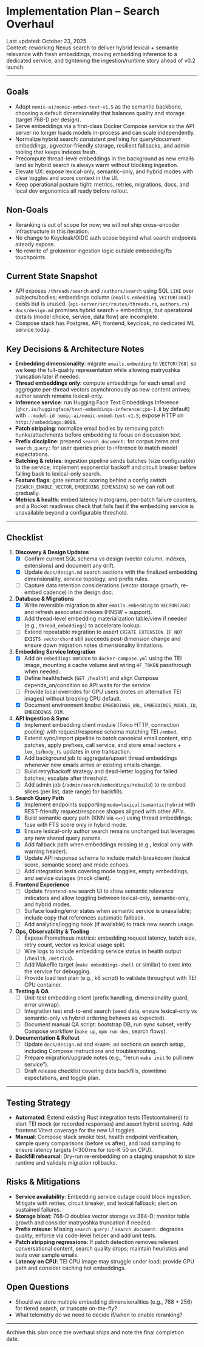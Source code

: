 # Implementation Plan – Search Overhaul

Last updated: October 23, 2025  
Context: reworking Nexus search to deliver hybrid lexical + semantic relevance with fresh embeddings, moving embedding inference to a dedicated service, and tightening the ingestion/runtime story ahead of v0.2 launch.

---

## Goals

- Adopt `nomic-ai/nomic-embed-text-v1.5` as the semantic backbone, choosing a default dimensionality that balances quality and storage (target 768-D per design).
- Serve embeddings via a first-class Docker Compose service so the API server no longer loads models in-process and can scale independently.
- Normalize hybrid search: consistent prefixing for query/document embeddings, pgvector-friendly storage, resilient fallbacks, and admin tooling that keeps indexes fresh.
- Precompute thread-level embeddings in the background as new emails land so hybrid search is always warm without blocking ingestion.
- Elevate UX: expose lexical-only, semantic-only, and hybrid modes with clear toggles and score context in the UI.
- Keep operational posture tight: metrics, retries, migrations, docs, and local dev ergonomics all ready before rollout.

## Non-Goals

- Reranking is out of scope for now; we will not ship cross-encoder infrastructure in this iteration.
- No change to Keycloak/OIDC auth scope beyond what search endpoints already expose.
- No rewrite of grokmirror ingestion logic outside embedding/fts touchpoints.

## Current State Snapshot

- API exposes `/threads/search` and `/authors/search` using SQL `LIKE` over subjects/bodies; embeddings column (`emails.embedding VECTOR(384)`) exists but is unused. (`api-server/src/routes/threads.rs`, `authors.rs`)
- `docs/design.md` promises hybrid search + embeddings, but operational details (model choice, service, data flow) are incomplete.
- Compose stack has Postgres, API, frontend, keycloak; no dedicated ML service today.

## Key Decisions & Architecture Notes

- **Embedding dimensionality**: migrate `emails.embedding` to `VECTOR(768)` so we keep the full-quality representation while allowing matryoshka truncation later if needed.
- **Thread embeddings only**: compute embeddings for each email and aggregate per-thread vectors asynchronously as new content arrives; author search remains lexical-only.
- **Inference service**: run Hugging Face Text Embeddings Inference (`ghcr.io/huggingface/text-embeddings-inference:cpu-1.8` by default) with `--model-id nomic-ai/nomic-embed-text-v1.5`; expose HTTP on `http://embeddings:8080`.
- **Patch stripping**: normalize email bodies by removing patch hunks/attachments before embedding to focus on discussion text.
- **Prefix discipline**: prepend `search_document:` for corpus items and `search_query:` for user queries prior to inference to match model expectations.
- **Batching & retries**: ingestion pipeline sends batches (size configurable) to the service; implement exponential backoff and circuit breaker before falling back to lexical-only search.
- **Feature flags**: gate semantic scoring behind a config switch (`SEARCH_ENABLE_VECTOR`, `EMBEDDING_DIMENSION`) so we can roll out gradually.
- **Metrics & health**: embed latency histograms, per-batch failure counters, and a Rocket readiness check that fails fast if the embedding service is unavailable beyond a configurable threshold.

---

## Checklist

1. **Discovery & Design Updates**
   - [x] Confirm current SQL schema vs design (vector column, indexes, extensions) and document any drift.
   - [x] Update `docs/design.md` search sections with the finalized embedding dimensionality, service topology, and prefix rules.
   - [ ] Capture data retention considerations (vector storage growth, re-embed cadence) in the design doc.

2. **Database & Migrations**
   - [x] Write reversible migration to alter `emails.embedding` to `VECTOR(768)` and refresh associated indexes (HNSW + support).  
   - [x] Add thread-level embedding materialization table/view if needed (e.g., `thread_embeddings`) to accelerate lookup.
   - [ ] Extend repeatable migration to assert `CREATE EXTENSION IF NOT EXISTS vectorchord` still succeeds post-dimension change and ensure down migration notes dimensionality limitations.

3. **Embedding Service Integration**
   - [x] Add an `embeddings` service to `docker-compose.yml` using the TEI image, mounting a cache volume and wiring `HF_TOKEN` passthrough when needed.
   - [x] Define healthcheck (`GET /health`) and align Compose depends_on/condition so API waits for the service.
   - [ ] Provide local overrides for GPU users (notes on alternative TEI images) without breaking CPU default.
   - [x] Document environment knobs: `EMBEDDINGS_URL`, `EMBEDDINGS_MODEL_ID`, `EMBEDDINGS_DIM`.

4. **API Ingestion & Sync**
   - [x] Implement embedding client module (Tokio HTTP, connection pooling) with request/response schema matching TEI `/embed`.
   - [x] Extend sync/import pipeline to batch canonical email content, strip patches, apply prefixes, call service, and store email vectors + `lex_ts`/`body_ts` updates in one transaction.
   - [x] Add background job to aggregate/upsert thread embeddings whenever new emails arrive or existing emails change.
   - [ ] Build retry/backoff strategy and dead-letter logging for failed batches; escalate after threshold.
   - [ ] Add admin job (`/admin/search/embeddings/rebuild`) to re-embed slices (per list, date range) for backfills.

5. **Search Query Path**
   - [x] Implement endpoints supporting `mode=lexical|semantic|hybrid` with REST-friendly request/response shapes aligned with other APIs.
   - [x] Build semantic query path (KNN via `<=>`) using thread embeddings; fuse with FTS score only in hybrid mode.
   - [x] Ensure lexical-only author search remains unchanged but leverages any new shared query params.
   - [x] Add fallback path when embeddings missing (e.g., lexical only with warning header).
   - [x] Update API response schema to include match breakdown (lexical score, semantic score) and mode echoes.
   - [ ] Add integration tests covering mode toggles, empty embeddings, and service outages (mock client).

6. **Frontend Experience**
   - [ ] Update `frontend-new` search UI to show semantic relevance indicators and allow toggling between lexical-only, semantic-only, and hybrid modes.
   - [ ] Surface loading/error states when semantic service is unavailable; include copy that references automatic fallback.
   - [ ] Add analytics/logging hook (if available) to track new search usage.

7. **Ops, Observability & Tooling**
   - [ ] Expose Prometheus metrics: embedding request latency, batch size, retry count, vector vs lexical usage split.
   - [ ] Wire logs to include embedding service status in health output (`/health`, `/metrics`).
   - [ ] Add Makefile target (`make embeddings-shell` or similar) to exec into the service for debugging.
   - [ ] Provide load test plan (e.g., k6 script) to validate throughput with TEI CPU container.

8. **Testing & QA**
   - [ ] Unit-test embedding client (prefix handling, dimensionality guard, error unwrap).
   - [ ] Integration test end-to-end search (seed data, ensure lexical-only vs semantic-only vs hybrid ordering behaves as expected).
   - [ ] Document manual QA script: bootstrap DB, run sync subset, verify Compose workflow (`make up`, `npm run dev`, search flows).

9. **Documentation & Rollout**
   - [ ] Update `docs/design.md` and `README.md` sections on search setup, including Compose instructions and troubleshooting.
   - [ ] Prepare migration/upgrade notes (e.g., “rerun `make init` to pull new service”).
   - [ ] Draft release checklist covering data backfills, downtime expectations, and toggle plan.

---

## Testing Strategy

- **Automated**: Extend existing Rust integration tests (Testcontainers) to start TEI mock (or recorded responses) and assert hybrid scoring. Add frontend Vitest coverage for the new UI toggles.
- **Manual**: Compose stack smoke test, health endpoint verification, sample query comparisons (before vs after), and load sampling to ensure latency targets (<300 ms for top-K 50 on CPU).
- **Backfill rehearsal**: Dry-run re-embedding on a staging snapshot to size runtime and validate migration rollbacks.

## Risks & Mitigations

- **Service availability**: Embedding service outage could block ingestion. Mitigate with retries, circuit breaker, and lexical fallback; alert on sustained failures.
- **Storage bloat**: 768-D doubles vector storage vs 384-D; monitor table growth and consider matryoshka truncation if needed.
- **Prefix misuse**: Missing `search_query:` / `search_document:` degrades quality; enforce via code-level helper and add unit tests.
- **Patch stripping regressions**: If patch detection removes relevant conversational content, search quality drops; maintain heuristics and tests over sample emails.
- **Latency on CPU**: TEI CPU image may struggle under load; provide GPU path and consider caching hot embeddings.

## Open Questions

- Should we store multiple embedding dimensionalities (e.g., 768 + 256) for tiered search, or truncate on-the-fly?
- What telemetry do we need to decide if/when to enable reranking?

---

Archive this plan once the overhaul ships and note the final completion date.
